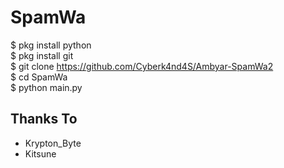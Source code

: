 # SpamWa
$ pkg install python<br>
$ pkg install git<br>
$ git clone https://github.com/Cyberk4nd4S/Ambyar-SpamWa2<br>
$ cd SpamWa<br>
$ python main.py<br>

## Thanks To 
- Krypton_Byte 
- Kitsune

